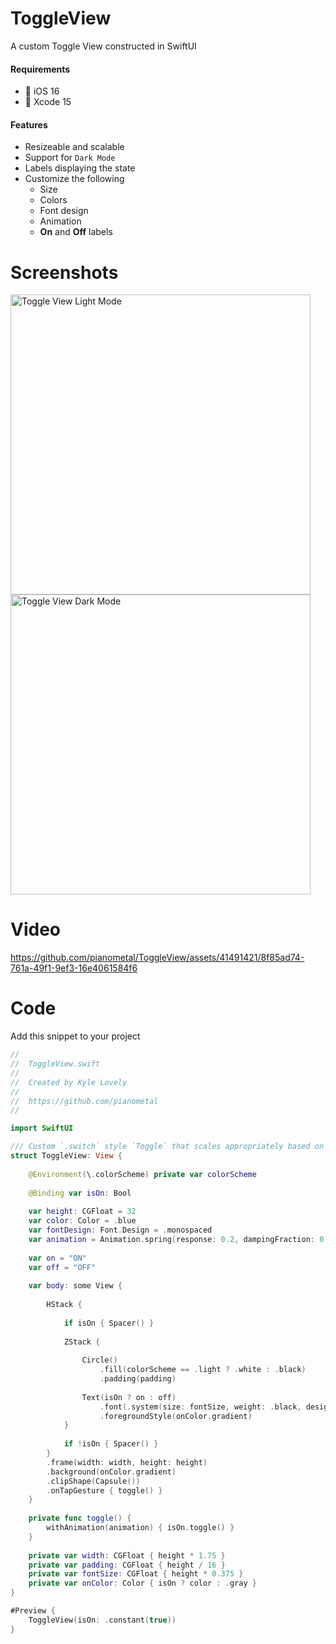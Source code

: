 # ToggleView

A custom Toggle View constructed in SwiftUI

#### Requirements

- 📲 iOS 16
- 🔨 Xcode 15

#### Features

- Resizeable and scalable
- Support for `Dark Mode` 
- Labels displaying the state
- Customize the following
    - Size
    - Colors
    - Font design
    - Animation
    - **On** and **Off** labels

# Screenshots

<img height="480" alt="Toggle View Light Mode" src="https://github.com/pianometal/ToggleView/assets/41491421/8cf6c24d-57b0-4187-8f7d-cbc855dd0d70">

<img height="480" alt="Toggle View Dark Mode" src="https://github.com/pianometal/ToggleView/assets/41491421/421eaf5f-a311-4d11-b3b9-d668b1b1d656">

# Video

https://github.com/pianometal/ToggleView/assets/41491421/8f85ad74-761a-49f1-9ef3-16e4061584f6

# Code

Add this snippet to your project

```swift
//
//  ToggleView.swift
//
//  Created by Kyle Lovely
//
//  https://github.com/pianometal
//

import SwiftUI

/// Custom `.switch` style `Toggle` that scales appropriately based on ``height``
struct ToggleView: View {
    
    @Environment(\.colorScheme) private var colorScheme
    
    @Binding var isOn: Bool
    
    var height: CGFloat = 32
    var color: Color = .blue
    var fontDesign: Font.Design = .monospaced
    var animation = Animation.spring(response: 0.2, dampingFraction: 0.5, blendDuration: 0.75)
    
    var on = "ON"
    var off = "OFF"
    
    var body: some View {
        
        HStack {
            
            if isOn { Spacer() }
            
            ZStack {
                
                Circle()
                    .fill(colorScheme == .light ? .white : .black)
                    .padding(padding)
                
                Text(isOn ? on : off)
                    .font(.system(size: fontSize, weight: .black, design: fontDesign))
                    .foregroundStyle(onColor.gradient)
            }
            
            if !isOn { Spacer() }
        }
        .frame(width: width, height: height)
        .background(onColor.gradient)
        .clipShape(Capsule())
        .onTapGesture { toggle() }
    }
    
    private func toggle() {
        withAnimation(animation) { isOn.toggle() }
    }
    
    private var width: CGFloat { height * 1.75 }
    private var padding: CGFloat { height / 16 }
    private var fontSize: CGFloat { height * 0.375 }
    private var onColor: Color { isOn ? color : .gray }
}

#Preview {
    ToggleView(isOn: .constant(true))
}
```
